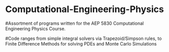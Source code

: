 # Computational-Engineering-Physics
#Assortment of programs written for the AEP 5830 Computational Engineering Physics Course.

#Code ranges from simple integral solvers via Trapezoid/Simpson rules, to Finite Difference Methods for solving PDEs and Monte Carlo Simulations
